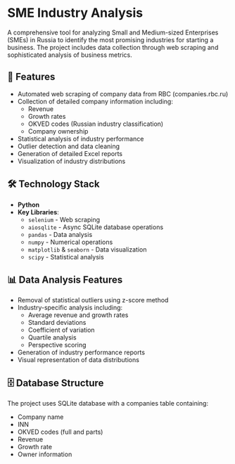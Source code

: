# SME Industry Analysis

A comprehensive tool for analyzing Small and Medium-sized Enterprises (SMEs) in Russia to identify the most promising industries for starting a business. The project includes data collection through web scraping and sophisticated analysis of business metrics.

## 🚀 Features

- Automated web scraping of company data from RBC (companies.rbc.ru)
- Collection of detailed company information including:
  - Revenue
  - Growth rates
  - OKVED codes (Russian industry classification)
  - Company ownership
- Statistical analysis of industry performance
- Outlier detection and data cleaning
- Generation of detailed Excel reports
- Visualization of industry distributions

## 🛠 Technology Stack

- **Python**
- **Key Libraries**:
  - `selenium` - Web scraping
  - `aiosqlite` - Async SQLite database operations
  - `pandas` - Data analysis
  - `numpy` - Numerical operations
  - `matplotlib` & `seaborn` - Data visualization
  - `scipy` - Statistical analysis

## 📊 Data Analysis Features

- Removal of statistical outliers using z-score method
- Industry-specific analysis including:
  - Average revenue and growth rates
  - Standard deviations
  - Coefficient of variation
  - Quartile analysis
  - Perspective scoring
- Generation of industry performance reports
- Visual representation of data distributions

## 🗄 Database Structure

The project uses SQLite database with a companies table containing:
- Company name
- INN
- OKVED codes (full and parts)
- Revenue
- Growth rate
- Owner information
